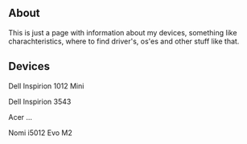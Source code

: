 ## About
This is just a page with information about my devices, something like charachteristics, where to find driver's, os'es and other stuff like that.

## Devices
 Dell Inspirion 1012 Mini
 
 Dell Inspirion 3543
 
 Acer ...
 
 Nomi i5012 Evo M2
